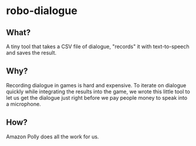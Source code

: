 # robo-dialogue
## What?
A tiny tool that takes a CSV file of dialogue, "records" it with text-to-speech and saves the result.

## Why?
Recording dialogue in games is hard and expensive. To iterate on dialogue quickly while integrating the results into the game, we wrote this little tool to let us get the dialogue just right before we pay people money to speak into a microphone.

## How?
Amazon Polly does all the work for us.